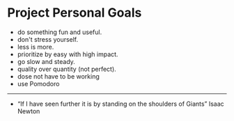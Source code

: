 # Project Personal Goals
- do something fun and useful.
- don't stress yourself.
- less is more.
- prioritize by easy with high impact.
- go slow and steady. 
- quality over quantity (not perfect).
- dose not have to be working
- use Pomodoro
---
- “If I have seen further it is by standing on the shoulders of Giants” Isaac Newton